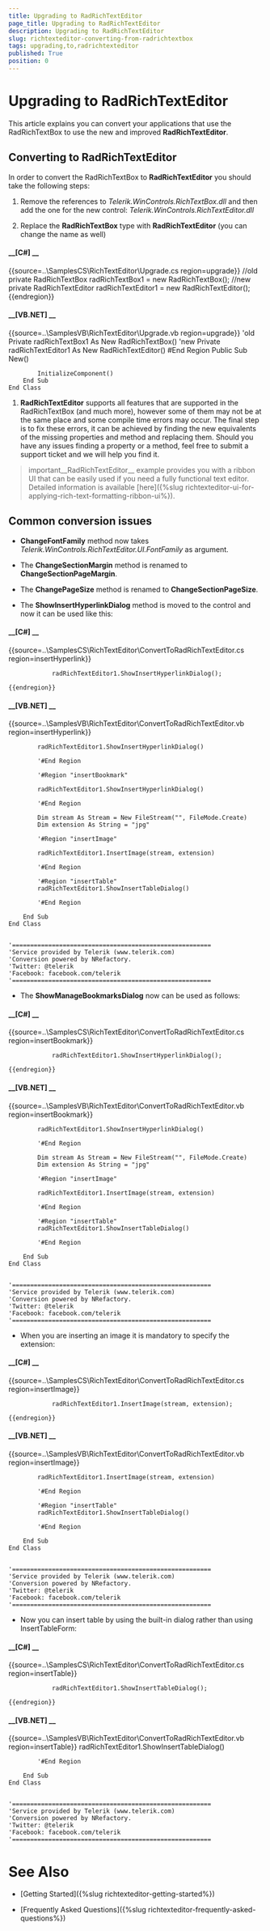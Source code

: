 ```yaml
---
title: Upgrading to RadRichTextEditor
page_title: Upgrading to RadRichTextEditor
description: Upgrading to RadRichTextEditor
slug: richtexteditor-converting-from-radrichtextbox
tags: upgrading,to,radrichtexteditor
published: True
position: 0
---
```


# Upgrading to RadRichTextEditor



This article explains you can convert your applications that use the RadRichTextBox to use the new and improved __RadRichTextEditor__.
      

## Converting to RadRichTextEditor

In order to convert the RadRichTextBox to __RadRichTextEditor__ you should take the following steps:     
        

1. Remove the references to *Telerik.WinControls.RichTextBox.dll* and then add the one for the new control: 
            *Telerik.WinControls.RichTextEditor.dll*

1. Replace the __RadRichTextBox__ type with __RadRichTextEditor__ (you can change the name as well)
            

#### __[C#] __

{{source=..\SamplesCS\RichTextEditor\Upgrade.cs region=upgrade}}
	        //old
	        private RadRichTextBox radRichTextBox1 = new RadRichTextBox();
	        //new
	        private RadRichTextEditor radRichTextEditor1 = new RadRichTextEditor();      
	{{endregion}}



#### __[VB.NET] __

{{source=..\SamplesVB\RichTextEditor\Upgrade.vb region=upgrade}}
	    'old
	    Private radRichTextBox1 As New RadRichTextBox()
	    'new
	    Private radRichTextEditor1 As New RadRichTextEditor()
	#End Region
	    Public Sub New()
	
	        InitializeComponent()
	    End Sub
	End Class



1. __RadRichTextEditor__ supports all features that are supported in the RadRichTextBox (and much more), however some of them 
              may not be at the same place and some compile time errors may occur. The final step is to fix these errors, it can be achieved by 
              finding the new equivalents of the missing properties and method and replacing them. Should you have any issues finding a property
            or a method, feel free to submit a support ticket and we will help you find it.

>important__RadRichTextEditor__ example provides you with a ribbon UI that can be easily used if you need 
            a fully functional text editor.  Detailed information is available [here]({%slug richtexteditor-ui-for-applying-rich-text-formatting-ribbon-ui%}).
        

## Common conversion issues

* __ChangeFontFamily__ method now takes *Telerik.WinControls.RichTextEditor.UI.FontFamily* as argument.

* The __ChangeSectionMargin__ method is renamed to __ChangeSectionPageMargin__.
            

* The __ChangePageSize__ method is renamed to __ChangeSectionPageSize__.
            

* The __ShowInsertHyperlinkDialog__ method is moved to the control and now it can be used like this:
            

#### __[C#] __

{{source=..\SamplesCS\RichTextEditor\ConvertToRadRichTextEditor.cs region=insertHyperlink}}
	            
	            radRichTextEditor1.ShowInsertHyperlinkDialog();
	
	{{endregion}}



#### __[VB.NET] __

{{source=..\SamplesVB\RichTextEditor\ConvertToRadRichTextEditor.vb region=insertHyperlink}}
	
	        radRichTextEditor1.ShowInsertHyperlinkDialog()
	
	        '#End Region
	
	        '#Region "insertBookmark"
	
	        radRichTextEditor1.ShowInsertHyperlinkDialog()
	
	        '#End Region
	
	        Dim stream As Stream = New FileStream("", FileMode.Create)
	        Dim extension As String = "jpg"
	
	        '#Region "insertImage"
	
	        radRichTextEditor1.InsertImage(stream, extension)
	
	        '#End Region
	
	        '#Region "insertTable"
	        radRichTextEditor1.ShowInsertTableDialog()
	
	        '#End Region
	
	    End Sub
	End Class
	
	
	'=======================================================
	'Service provided by Telerik (www.telerik.com)
	'Conversion powered by NRefactory.
	'Twitter: @telerik
	'Facebook: facebook.com/telerik
	'=======================================================
	



* The __ShowManageBookmarksDialog__ now can be used as follows:           
           

#### __[C#] __

{{source=..\SamplesCS\RichTextEditor\ConvertToRadRichTextEditor.cs region=insertBookmark}}
	            
	            radRichTextEditor1.ShowInsertHyperlinkDialog();
	    
	{{endregion}}



#### __[VB.NET] __

{{source=..\SamplesVB\RichTextEditor\ConvertToRadRichTextEditor.vb region=insertBookmark}}
	
	        radRichTextEditor1.ShowInsertHyperlinkDialog()
	
	        '#End Region
	
	        Dim stream As Stream = New FileStream("", FileMode.Create)
	        Dim extension As String = "jpg"
	
	        '#Region "insertImage"
	
	        radRichTextEditor1.InsertImage(stream, extension)
	
	        '#End Region
	
	        '#Region "insertTable"
	        radRichTextEditor1.ShowInsertTableDialog()
	
	        '#End Region
	
	    End Sub
	End Class
	
	
	'=======================================================
	'Service provided by Telerik (www.telerik.com)
	'Conversion powered by NRefactory.
	'Twitter: @telerik
	'Facebook: facebook.com/telerik
	'=======================================================
	



* When you are inserting an image it is mandatory to specify the extension:

#### __[C#] __

{{source=..\SamplesCS\RichTextEditor\ConvertToRadRichTextEditor.cs region=insertImage}}
	            
	            radRichTextEditor1.InsertImage(stream, extension);
	    
	{{endregion}}



#### __[VB.NET] __

{{source=..\SamplesVB\RichTextEditor\ConvertToRadRichTextEditor.vb region=insertImage}}
	
	        radRichTextEditor1.InsertImage(stream, extension)
	
	        '#End Region
	
	        '#Region "insertTable"
	        radRichTextEditor1.ShowInsertTableDialog()
	
	        '#End Region
	
	    End Sub
	End Class
	
	
	'=======================================================
	'Service provided by Telerik (www.telerik.com)
	'Conversion powered by NRefactory.
	'Twitter: @telerik
	'Facebook: facebook.com/telerik
	'=======================================================
	



* Now you can insert table by using the built-in dialog rather than using InsertTableForm:

#### __[C#] __

{{source=..\SamplesCS\RichTextEditor\ConvertToRadRichTextEditor.cs region=insertTable}}
	            
	            radRichTextEditor1.ShowInsertTableDialog();
	            
	{{endregion}}



#### __[VB.NET] __

{{source=..\SamplesVB\RichTextEditor\ConvertToRadRichTextEditor.vb region=insertTable}}
	        radRichTextEditor1.ShowInsertTableDialog()
	
	        '#End Region
	
	    End Sub
	End Class
	
	
	'=======================================================
	'Service provided by Telerik (www.telerik.com)
	'Conversion powered by NRefactory.
	'Twitter: @telerik
	'Facebook: facebook.com/telerik
	'=======================================================
	



# See Also

 * [Getting Started]({%slug richtexteditor-getting-started%})

 * [Frequently Asked Questions]({%slug richtexteditor-frequently-asked-questions%})
